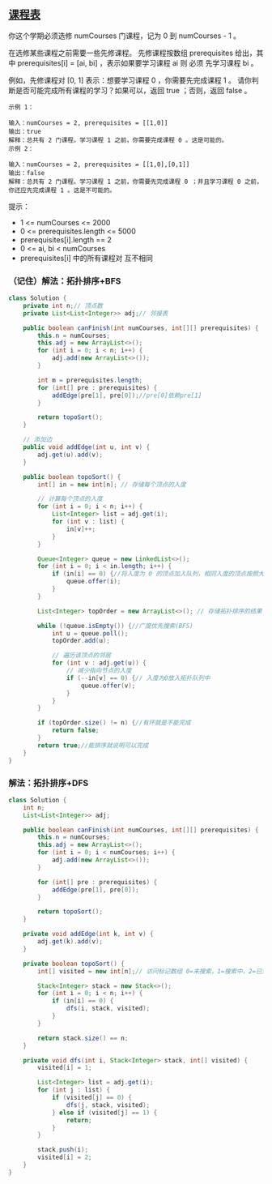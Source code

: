 ## [课程表](https://leetcode.cn/problems/course-schedule/description/)
你这个学期必须选修 numCourses 门课程，记为 0 到 numCourses - 1 。

在选修某些课程之前需要一些先修课程。 先修课程按数组 prerequisites 给出，其中 prerequisites[i] = [ai, bi] ，表示如果要学习课程 ai 则 必须 先学习课程  bi 。

例如，先修课程对 [0, 1] 表示：想要学习课程 0 ，你需要先完成课程 1 。
请你判断是否可能完成所有课程的学习？如果可以，返回 true ；否则，返回 false 。


````
示例 1：

输入：numCourses = 2, prerequisites = [[1,0]]
输出：true
解释：总共有 2 门课程。学习课程 1 之前，你需要完成课程 0 。这是可能的。
示例 2：

输入：numCourses = 2, prerequisites = [[1,0],[0,1]]
输出：false
解释：总共有 2 门课程。学习课程 1 之前，你需要先完成​课程 0 ；并且学习课程 0 之前，你还应先完成课程 1 。这是不可能的。
````

提示：

- 1 <= numCourses <= 2000
- 0 <= prerequisites.length <= 5000
- prerequisites[i].length == 2
- 0 <= ai, bi < numCourses
- prerequisites[i] 中的所有课程对 互不相同

### （记住）解法：拓扑排序+BFS

````java
class Solution {
    private int n;// 顶点数
    private List<List<Integer>> adj;// 邻接表

    public boolean canFinish(int numCourses, int[][] prerequisites) {
        this.n = numCourses;
        this.adj = new ArrayList<>();
        for (int i = 0; i < n; i++) {
            adj.add(new ArrayList<>());
        }

        int m = prerequisites.length;
        for (int[] pre : prerequisites) {
            addEdge(pre[1], pre[0]);//pre[0]依赖pre[1]
        }

        return topoSort();
    }

    // 添加边
    public void addEdge(int u, int v) {
        adj.get(u).add(v);
    }

    public boolean topoSort() {
        int[] in = new int[n]; // 存储每个顶点的入度

        // 计算每个顶点的入度
        for (int i = 0; i < n; i++) {
            List<Integer> list = adj.get(i);
            for (int v : list) {
                in[v]++;
            }
        }

        Queue<Integer> queue = new LinkedList<>();
        for (int i = 0; i < in.length; i++) {
            if (in[i] == 0) {//将入度为 0 的顶点加入队列，相同入度的顶点按照大小排序
                queue.offer(i);
            }
        }

        List<Integer> topOrder = new ArrayList<>(); // 存储拓扑排序的结果

        while (!queue.isEmpty()) {//广度优先搜索(BFS)
            int u = queue.poll();
            topOrder.add(u);

            // 遍历该顶点的邻居
            for (int v : adj.get(u)) {
                // 减少指向节点的入度
                if (--in[v] == 0) {// 入度为0放入拓扑队列中
                    queue.offer(v);
                }
            }
        }

        if (topOrder.size() != n) {//有环就是不能完成
            return false;
        }
        return true;//能排序就说明可以完成
    }
}
````

### 解法：拓扑排序+DFS

````java
class Solution {
    int n;
    List<List<Integer>> adj;

    public boolean canFinish(int numCourses, int[][] prerequisites) {
        this.n = numCourses;
        this.adj = new ArrayList<>();
        for (int i = 0; i < numCourses; i++) {
            adj.add(new ArrayList<>());
        }

        for (int[] pre : prerequisites) {
            addEdge(pre[1], pre[0]);
        }

        return topoSort();
    }

    private void addEdge(int k, int v) {
        adj.get(k).add(v);
    }

    private boolean topoSort() {
        int[] visited = new int[n];// 访问标记数组 0=未搜索，1=搜索中，2=已完成

        Stack<Integer> stack = new Stack<>();
        for (int i = 0; i < n; i++) {
            if (in[i] == 0) {
                dfs(i, stack, visited);
            }
        }

        return stack.size() == n;
    }

    private void dfs(int i, Stack<Integer> stack, int[] visited) {
        visited[i] = 1;

        List<Integer> list = adj.get(i);
        for (int j : list) {
            if (visited[j] == 0) {
                dfs(j, stack, visited);
            } else if (visited[j] == 1) {
                return;
            }
        }

        stack.push(i);
        visited[i] = 2;
    }
}
````

